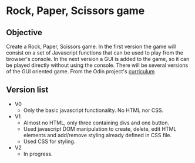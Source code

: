 Rock, Paper, Scissors game
===========================

Objective
---------
Create a Rock, Paper, Scissors game. 
In the first version the game will consist on a set of Javascript functions that can be used 
to play from the browser's console.
In the next version a GUI is added to the game, so it can be played directly without using the
console. There will be several versions of the GUI oriented game.
From the Odin project's [curriculum](https://www.theodinproject.com/courses/web-development-101/lessons/rock-paper-scissors "The Odin Project")

Version list
-------------
* V0
  * Only the basic javascript functionality. No HTML nor CSS.
* V1
  * Almost no HTML, only three containing divs and one button.
  * Used javascript DOM manipulation to create, delete, edit HTML elements and add/remove styling already defined in CSS file.
  * Used CSS for styling.
* V2
  * In progress.
